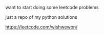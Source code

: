 want to start doing some leetcode problems

just a repo of my python solutions

https://leetcode.com/wishwewon/